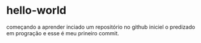 # hello-world
começando a aprender
inciado um repositório no github
iniciel o predizado em progração e esse é meu prineiro commit.
